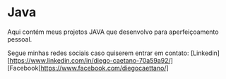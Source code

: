 # Java

Aqui contém meus projetos JAVA que desenvolvo para aperfeiçoamento pessoal.

Segue minhas redes sociais caso quiserem entrar em contato:
[Linkedin][https://www.linkedin.com/in/diego-caetano-70a59a92/]
[Facebook[https://www.facebook.com/diegocaettano/]
